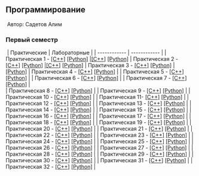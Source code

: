 ## Программирование
​
Автор: Садетов Алим
​
### Первый семестр
​
| Практические | Лабораторные |
| ------------ | ------------ |
| Практическая 1 - [[C++]](https://github.com/alimsadetov/Programming/tree/master/Practice/01/c%2B%2B/) [[Python]](https://github.com/alimsadetov/Programming/tree/master/Practice/01/python/) |[[C++]](https://github.com/alimsadetov/Programming/tree/master/Lab/01/c%2B%2B/) [[Python]](https://github.com/alimsadetov/Programming/tree/master/Lab/01/python/) 
| Практическая 2 - [[C++]](https://github.com/alimsadetov/Programming/tree/master/Practice/02/c%2B%2B/) [[Python]](https://github.com/alimsadetov/Programming/tree/master/Practice/02/python/) |[[C++]](https://github.com/alimsadetov/Programming/tree/master/Lab/02/c%2B%2B/) [[Python]](https://github.com/alimsadetov/Programming/tree/master/Lab/02/python/) 
| Практическая 3 - [[C++]](https://github.com/alimsadetov/Programming/tree/master/Practice/03/c%2B%2B/) [[Python]](https://github.com/alimsadetov/Programming/tree/master/Practice/03/python/) |[[Python]](https://github.com/alimsadetov/Programming/tree/master/Lab/03/python/)
| Практическая 4 - [[C++]](https://github.com/alimsadetov/Programming/tree/master/Practice/04/c%2B%2B/) [[Python]](https://github.com/alimsadetov/Programming/tree/master/Practice/04/python/) | 
| Практическая 5 - [[C++]](https://github.com/alimsadetov/Programming/tree/master/Practice/05/c%2B%2B/) [[Python]](https://github.com/alimsadetov/Programming/tree/master/Practice/05/python/) | 
| Практическая 6 - [[C++]](https://github.com/alimsadetov/Programming/tree/master/Practice/06/c%2B%2B/) [[Python]](https://github.com/alimsadetov/Programming/tree/master/Practice/06/python/) | 
| Практическая 7 - [[C++]](https://github.com/alimsadetov/Programming/tree/master/Practice/07/c%2B%2B/) [[Python]](https://github.com/alimsadetov/Programming/tree/master/Practice/07/python/) |  
| Практическая 8 - [[C++]](https://github.com/alimsadetov/Programming/tree/master/Practice/08/c%2B%2B/) [[Python]](https://github.com/alimsadetov/Programming/tree/master/Practice/08/python/) | 
| Практическая 9 - [[C++]](https://github.com/alimsadetov/Programming/tree/master/Practice/09/c%2B%2B/) [[Python]](https://github.com/alimsadetov/Programming/tree/master/Practice/09/python/) | 
| Практическая 10 - [[C++]](https://github.com/alimsadetov/Programming/tree/master/Practice/10/c%2B%2B/) [[Python]](https://github.com/alimsadetov/Programming/tree/master/Practice/10/python/) | 
| Практическая 11- [[C++]](https://github.com/alimsadetov/Programming/tree/master/Practice/11/c%2B%2B/) [[Python]](https://github.com/alimsadetov/Programming/tree/master/Practice/11/python/) | 
| Практическая 12 - [[C++]](https://github.com/alimsadetov/Programming/tree/master/Practice/12/c%2B%2B/) [[Python]](https://github.com/alimsadetov/Programming/tree/master/Practice/12/python/) | 
| Практическая 13 - [[C++]](https://github.com/alimsadetov/Programming/tree/master/Practice/13/c%2B%2B/) [[Python]](https://github.com/alimsadetov/Programming/tree/master/Practice/13/python/) | 
| Практическая 14 - [[C++]](https://github.com/alimsadetov/Programming/tree/master/Practice/14/c%2B%2B/) [[Python]](https://github.com/alimsadetov/Programming/tree/master/Practice/14/python/) | 
| Практическая 15 - [[C++]](https://github.com/alimsadetov/Programming/tree/master/Practice/15/c%2B%2B/) [[Python]](https://github.com/alimsadetov/Programming/tree/master/Practice/15/python/) |
| Практическая 16 - [[C++]](https://github.com/alimsadetov/Programming/tree/master/Practice/16/c%2B%2B/) [[Python]](https://github.com/alimsadetov/Programming/tree/master/Practice/16/python/) |
| Практическая 17 - [[C++]](https://github.com/alimsadetov/Programming/tree/master/Practice/17/c%2B%2B/) [[Python]](https://github.com/alimsadetov/Programming/tree/master/Practice/17/python/) |
| Практическая 18 - [[C++]](https://github.com/alimsadetov/Programming/tree/master/Practice/18/c%2B%2B/) [[Python]](https://github.com/alimsadetov/Programming/tree/master/Practice/18/python/) |
| Практическая 19 - [[C++]](https://github.com/alimsadetov/Programming/tree/master/Practice/19/c%2B%2B/) [[Python]](https://github.com/alimsadetov/Programming/tree/master/Practice/19/python/) |
| Практическая 20 - [[C++]](https://github.com/alimsadetov/Programming/tree/master/Practice/20/c%2B%2B/) [[Python]](https://github.com/alimsadetov/Programming/tree/master/Practice/20/python/) |
| Практическая 21 - [[C++]](https://github.com/alimsadetov/Programming/tree/master/Practice/21/c%2B%2B/) [[Python]](https://github.com/alimsadetov/Programming/tree/master/Practice/21/python/) |
| Практическая 22 - [[C++]](https://github.com/alimsadetov/Programming/tree/master/Practice/22/c%2B%2B/) [[Python]](https://github.com/alimsadetov/Programming/tree/master/Practice/22/python/) |
| Практическая 23 - [[C++]](https://github.com/alimsadetov/Programming/tree/master/Practice/23/c%2B%2B/) [[Python]](https://github.com/alimsadetov/Programming/tree/master/Practice/23/python/) |
| Практическая 24 - [[C++]](https://github.com/alimsadetov/Programming/tree/master/Practice/24/c%2B%2B/) [[Python]](https://github.com/alimsadetov/Programming/tree/master/Practice/24/python/) |
| Практическая 25 - [[C++]](https://github.com/alimsadetov/Programming/tree/master/Practice/25/c%2B%2B/) [[Python]](https://github.com/alimsadetov/Programming/tree/master/Practice/25/python/) |
| Практическая 26 - [[C++]](https://github.com/alimsadetov/Programming/tree/master/Practice/26/c%2B%2B/) [[Python]](https://github.com/alimsadetov/Programming/tree/master/Practice/26/python/) |
| Практическая 27 - [[C++]](https://github.com/alimsadetov/Programming/tree/master/Practice/27/c%2B%2B/) [[Python]](https://github.com/alimsadetov/Programming/tree/master/Practice/27/python/) |
| Практическая 28 - [[C++]](https://github.com/alimsadetov/Programming/tree/master/Practice/28/c%2B%2B/) [[Python]](https://github.com/alimsadetov/Programming/tree/master/Practice/28/python/) |
| Практическая 29 - [[C++]](https://github.com/alimsadetov/Programming/tree/master/Practice/29/c%2B%2B/) [[Python]](https://github.com/alimsadetov/Programming/tree/master/Practice/29/python/) |
| Практическая 30 - [[C++]](https://github.com/alimsadetov/Programming/tree/master/Practice/30/c%2B%2B/) [[Python]](https://github.com/alimsadetov/Programming/tree/master/Practice/30/python/) |
| Практическая 31 - [[C++]](https://github.com/alimsadetov/Programming/tree/master/Practice/31/c%2B%2B/) [[Python]](https://github.com/alimsadetov/Programming/tree/master/Practice/31/python/) |
| Практическая 32 - [[C++]](https://github.com/alimsadetov/Programming/tree/master/Practice/32/c%2B%2B/) [[Python]](https://github.com/alimsadetov/Programming/tree/master/Practice/32/python/) |
